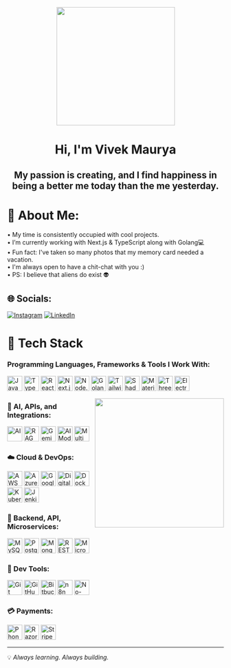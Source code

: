 <div align="center">
<img src="https://firebasestorage.googleapis.com/v0/b/bca-note.appspot.com/o/aa.png?alt=media&token=e54ed75c-bd24-4f37-bf88-4ca3049072e2&_gl=1*1rq9i5j*_ga*MzY4NzQ4NTE4LjE2NzkyODU2NDI.*_ga_CW55HF8NVT*MTY5NjMxMDQxNS4zLjEuMTY5NjMxMDQ4NC42MC4wLjA." height="275px" width="275px"/>
</div>
 
<h1 align="center">Hi, I'm Vivek Maurya</h1>


<h2 align="center">My passion is creating, and I find happiness in being a better me today than the me yesterday.</h2>


# 💫 About Me:
• My time is consistently occupied with cool projects.</br>
• I’m currently working with Next.js & TypeScript along with Golang💻</br>
• Fun fact: I've taken so many photos that my memory card needed a vacation.</br>
• I'm always open to have a chit-chat with you :)</br>
• PS: I believe that aliens do exist 👽</br>



## 🌐 Socials:
[![Instagram](https://img.shields.io/badge/Instagram-%23E4405F.svg?logo=Instagram&logoColor=white)](https://instagram.com/vivekmaurya_563) [![LinkedIn](https://img.shields.io/badge/LinkedIn-%230077B5.svg?logo=linkedin&logoColor=white)](https://linkedin.com/in/vivek563maurya) 

# 🚀 Tech Stack

### Programming Languages, Frameworks & Tools I Work With:

<img alt="JavaScript" src="https://img.shields.io/badge/javascript-%23323330.svg?style=flat&logo=javascript&logoColor=%23F7DF1E" height="35"> <img alt="TypeScript" src="https://img.shields.io/badge/typescript-%23007ACC.svg?style=flat&logo=typescript&logoColor=white" height="35"> <img alt="React" src="https://img.shields.io/badge/react-%2320232a.svg?style=flat&logo=react&logoColor=%2361DAFB" height="35"> <img alt="Next.js" src="https://img.shields.io/badge/Next.js-black?style=flat&logo=next.js&logoColor=white" height="35"> <img alt="Node.js" src="https://img.shields.io/badge/node.js-6DA55F?style=flat&logo=node.js&logoColor=white" height="35"> <img alt="Golang" src="https://img.shields.io/badge/go-%2300ADD8.svg?style=flat&logo=go&logoColor=white" height="35"> <img alt="Tailwind CSS Badge" src="https://img.shields.io/badge/Tailwind%20CSS-%2338B2AC.svg?style=flat&logo=tailwindcss&logoColor=white" height="35"> <img alt="Shadcn" src="https://img.shields.io/badge/shadcn/ui-%23ff4785.svg?style=flat&logo=storybook&logoColor=white" height="35"> <img alt="Material UI" src="https://img.shields.io/badge/Material--UI-0081CB?style=flat&logo=mui&logoColor=white" height="35"> <img alt="Three.js" src="https://img.shields.io/badge/three.js-black?style=flat&logo=three.js&logoColor=white" height="35"> <img alt="Electron.js" src="https://img.shields.io/badge/electron-%2320232a.svg?style=flat&logo=electron&logoColor=white" height="35">

<img align='right' src="https://media.giphy.com/media/jRf5fsn8G6YaogAWxn/giphy.gif" width="300">

### 🧠 AI, APIs, and Integrations:

<img alt="AI" src="https://img.shields.io/badge/Artificial%20Intelligence-%2300BFFF.svg?style=flat&logo=OpenAI&logoColor=white" height="35"> <img alt="RAG" src="https://img.shields.io/badge/RAG-Retrieval%20Augmented%20Generation-blue?style=flat" height="35"> <img alt="Gemini API" src="https://img.shields.io/badge/Real%20Time%20Gemini%20API-%234B8BBE.svg?style=flat" height="35"> <img alt="AI Model Integration" src="https://img.shields.io/badge/AI%20Model%20Integration-%2300BFFF.svg?style=flat" height="35"> <img alt="Multimodal Integration" src="https://img.shields.io/badge/Multimodal%20Integration-%2300C49A.svg?style=flat" height="35">

### ☁️ Cloud & DevOps:

<img alt="AWS" src="https://img.shields.io/badge/AWS-%23FF9900.svg?style=flat&logo=amazon-aws&logoColor=white" height="35"> <img alt="Azure" src="https://img.shields.io/badge/Microsoft%20Azure-0089D6.svg?style=flat&logo=microsoft-azure&logoColor=white" height="35"> <img alt="Google Cloud" src="https://img.shields.io/badge/Google%20Cloud-%234285F4.svg?style=flat&logo=google-cloud&logoColor=white" height="35"> <img alt="DigitalOcean" src="https://img.shields.io/badge/DigitalOcean-%230167ff.svg?style=flat&logo=digitalocean&logoColor=white" height="35"> <img alt="Docker" src="https://img.shields.io/badge/docker-%230db7ed.svg?style=flat&logo=docker&logoColor=white" height="35"> <img alt="Kubernetes" src="https://img.shields.io/badge/Kubernetes-%23326CE5.svg?style=flat&logo=kubernetes&logoColor=white" height="35"> <img alt="Jenkins" src="https://img.shields.io/badge/jenkins-%23D24939.svg?style=flat&logo=jenkins&logoColor=white" height="35">

### 🧩 Backend, API, Microservices:

<img alt="MySQL" src="https://img.shields.io/badge/mysql-%2300f.svg?style=flat&logo=mysql&logoColor=white" height="35"> <img alt="PostgreSQL" src="https://img.shields.io/badge/postgresql-%23336791.svg?style=flat&logo=postgresql&logoColor=white" height="35"> <img alt="MongoDB" src="https://img.shields.io/badge/MongoDB-%234ea94b.svg?style=flat&logo=mongodb&logoColor=white" height="35"> <img alt="RESTful APIs" src="https://img.shields.io/badge/RESTful%20APIs-%23007396.svg?style=flat&logoColor=white" height="35"> <img alt="Microservices" src="https://img.shields.io/badge/Microservices-%23007ACC.svg?style=flat&logoColor=white" height="35">

### 🔌 Dev Tools:

<img alt="Git" src="https://img.shields.io/badge/git-%23F05033.svg?style=flat&logo=git&logoColor=white" height="35"> <img alt="GitHub" src="https://img.shields.io/badge/github-%23121011.svg?style=flat&logo=github&logoColor=white" height="35"> <img alt="Bitbucket" src="https://img.shields.io/badge/bitbucket-%230047B3.svg?style=flat&logo=bitbucket&logoColor=white" height="35"> <img alt="n8n" src="https://img.shields.io/badge/n8n-A6E3A1?style=flat&logo=n8n&logoColor=white" height="35"> <img alt="No-Code Platforms" src="https://img.shields.io/badge/No--Code%20Tools-%23F4B400.svg?style=flat" height="35">

### 💳 Payments:

<img alt="PhonePe" src="https://img.shields.io/badge/PhonePe-%237E2EFF.svg?style=flat" height="35"> <img alt="Razorpay" src="https://img.shields.io/badge/Razorpay-%230055AA.svg?style=flat" height="35"> <img alt="Stripe" src="https://img.shields.io/badge/Stripe-%230055FF.svg?style=flat&logo=stripe&logoColor=white" height="35">

---

💡 <i>Always learning. Always building.</i>












